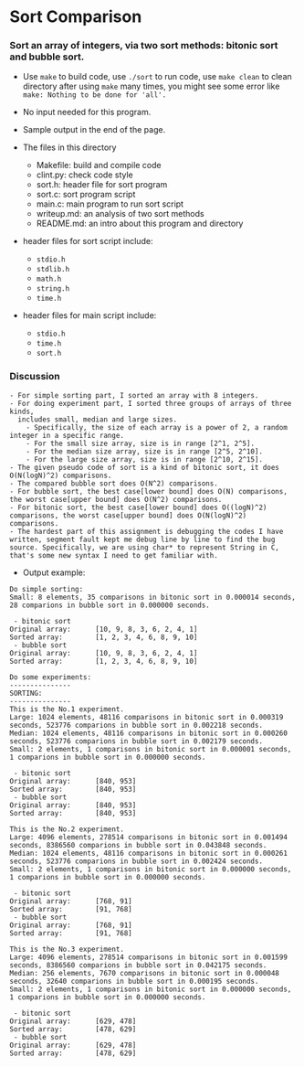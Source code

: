 # Sort Comparison

### Sort an array of integers, via two sort methods: bitonic sort and bubble sort.

- Use `make` to build code, use `./sort` to run code, use `make clean` to clean directory after using `make` many times, you might see some error like `make: Nothing to be done for 'all'.`

- No input needed for this program.

- Sample output in the end of the page.

- The files in this directory
	- Makefile: build and compile code
	- clint.py: check code style
	- sort.h: header file for sort program
	- sort.c: sort program script
	- main.c: main program to run sort script
	- writeup.md: an analysis of two sort methods
	- README.md: an intro about this program and directory

- header files for sort script include:
	- `stdio.h`
	- `stdlib.h`
	- `math.h`
	- `string.h`
	- `time.h`

- header files for main script include:
	- `stdio.h`
	- `time.h`
	- `sort.h`

### Discussion
	- For simple sorting part, I sorted an array with 8 integers.
	- For doing experiment part, I sorted three groups of arrays of three kinds,
	  includes small, median and large sizes.
		- Specifically, the size of each array is a power of 2, a random integer in a specific range.
		- For the small size array, size is in range [2^1, 2^5].
		- For the median size array, size is in range [2^5, 2^10].
		- For the large size array, size is in range [2^10, 2^15].
	- The given pseudo code of sort is a kind of bitonic sort, it does O(N(logN)^2) comparisons.
	- The compared bubble sort does O(N^2) comparisons.
	- For bubble sort, the best case[lower bound] does O(N) comparisons, the worst case[upper bound] does O(N^2) comparisons.
	- For bitonic sort, the best case[lower bound] does O((logN)^2) comparisons, the worst case[upper bound] does O(N(logN)^2) comparisons.
	- The hardest part of this assignment is debugging the codes I have written, segment fault kept me debug line by line to find the bug source. Specifically, we are using char* to represent String in C, that's some new syntax I need to get familiar with.


- Output example:

```
Do simple sorting:
Small: 8 elements, 35 comparisons in bitonic sort in 0.000014 seconds, 28 comparions in bubble sort in 0.000000 seconds.

 - bitonic sort
Original array:      [10, 9, 8, 3, 6, 2, 4, 1]
Sorted array:        [1, 2, 3, 4, 6, 8, 9, 10]
 - bubble sort
Original array:      [10, 9, 8, 3, 6, 2, 4, 1]
Sorted array:        [1, 2, 3, 4, 6, 8, 9, 10]

Do some experiments:
---------------
SORTING:
---------------
This is the No.1 experiment.
Large: 1024 elements, 48116 comparisons in bitonic sort in 0.000319 seconds, 523776 comparions in bubble sort in 0.002218 seconds.
Median: 1024 elements, 48116 comparisons in bitonic sort in 0.000260 seconds, 523776 comparions in bubble sort in 0.002179 seconds.
Small: 2 elements, 1 comparisons in bitonic sort in 0.000001 seconds, 1 comparions in bubble sort in 0.000000 seconds.

 - bitonic sort
Original array:      [840, 953]
Sorted array:        [840, 953]
 - bubble sort
Original array:      [840, 953]
Sorted array:        [840, 953]

This is the No.2 experiment.
Large: 4096 elements, 278514 comparisons in bitonic sort in 0.001494 seconds, 8386560 comparions in bubble sort in 0.043848 seconds.
Median: 1024 elements, 48116 comparisons in bitonic sort in 0.000261 seconds, 523776 comparions in bubble sort in 0.002424 seconds.
Small: 2 elements, 1 comparisons in bitonic sort in 0.000000 seconds, 1 comparions in bubble sort in 0.000000 seconds.

 - bitonic sort
Original array:      [768, 91]
Sorted array:        [91, 768]
 - bubble sort
Original array:      [768, 91]
Sorted array:        [91, 768]

This is the No.3 experiment.
Large: 4096 elements, 278514 comparisons in bitonic sort in 0.001599 seconds, 8386560 comparions in bubble sort in 0.042175 seconds.
Median: 256 elements, 7670 comparisons in bitonic sort in 0.000048 seconds, 32640 comparions in bubble sort in 0.000195 seconds.
Small: 2 elements, 1 comparisons in bitonic sort in 0.000000 seconds, 1 comparions in bubble sort in 0.000000 seconds.

 - bitonic sort
Original array:      [629, 478]
Sorted array:        [478, 629]
 - bubble sort
Original array:      [629, 478]
Sorted array:        [478, 629]
```
